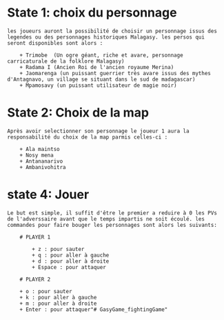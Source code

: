 # State 1: choix du personnage
    les joueurs auront la possibilité de choisir un personnage issus des legendes ou des personnages historiques Malagasy. les persos qui seront disponibles sont alors :

        + Trimobe  (Un ogre géant, riche et avare, personnage carricaturale de la folklore Malagasy)
        + Radama I (Ancien Roi de l'ancien royaume Merina)
        + Jaomarenga (un puissant guerrier très avare issus des mythes d'Antagnavo, un village se situant dans le sud de madagascar)
        + Mpamosavy (un puissant utilisateur de magie noir)

# State 2: Choix de la map
    Après avoir selectionner son personnage le joueur 1 aura la responsabilité du choix de la map parmis celles-ci : 

        + Ala maintso
        + Nosy mena
        + Antananarivo
        + Ambanivohitra

# state 4: Jouer
    Le but est simple, il suffit d'être le premier a reduire à 0 les PVs de l'adverssaire avant que le temps impartis ne soit écoulé. les commandes pour faire bouger les personnages sont alors les suivants:

        # PLAYER 1

            + z : pour sauter
            + q : pour aller à gauche
            + d : pour aller à droite
            + Espace : pour attaquer
        
        # PLAYER 2

        + o : pour sauter
        + k : pour aller à gauche
        + m : pour aller à droite
        + Enter : pour attaquer"# GasyGame_fightingGame"  
